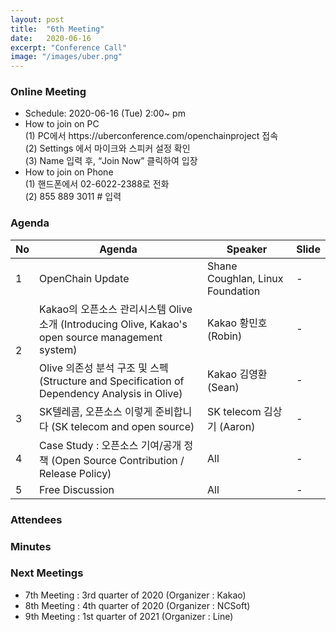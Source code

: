 ```yaml
---
layout: post
title:  "6th Meeting"
date:   2020-06-16
excerpt: "Conference Call"
image: "/images/uber.png"
---
```


<h3>Online Meeting</h3>
<ul>
    <li>Schedule: 2020-06-16 (Tue) 2:00~ pm</li>
    <li>How to join on PC<br>
    (1) PC에서 https://uberconference.com/openchainproject 접속<br>
    (2) Settings 에서 마이크와 스피커 설정 확인<br>
    (3) Name 입력 후, “Join Now” 클릭하여 입장 </li>
    <li>How to join on Phone<br>
    (1) 핸드폰에서 02-6022-2388로 전화<br>
    (2) 855 889 3011 # 입력</li>
</ul>

<h3>Agenda</h3>
<div class="table-wrapper">
    <table>
        <thead>
            <tr>
                <th>No</th>
                <th>Agenda</th>
                <th>Speaker</th>
                <th>Slide</th>
            </tr>
        </thead>
        <tbody>
            <tr>
                <td>1</td>
                <td>OpenChain Update</td>
                <td>Shane Coughlan, Linux Foundation</td>
                <!--<td><a href="{{ "/assets/pdf/2020-03-19/OpenChain_Korea_Meeting_5_March_2020.pptx"  | absolute_url }}" download>download</a></td>-->
                <td>-</td>
            </tr>
            <tr>
                <td rowspan="2">2</td>
                <td>Kakao의 오픈소스 관리시스템 Olive 소개 (Introducing Olive, Kakao's open source management system)</td>
                <td>Kakao 황민호 (Robin)</td>
                <td>-</td>
            </tr>
            <tr>
                <!--<td></td>-->
                <td>Olive 의존성 분석 구조 및 스펙 (Structure and Specification of Dependency Analysis in Olive)</td>
                <td>Kakao 김영환 (Sean)</td>
                <td>-</td>
            </tr>
            <tr>
                <td>3</td>
                <td>SK텔레콤, 오픈소스 이렇게 준비합니다 (SK telecom and open source)</td>
                <td>SK telecom 김상기 (Aaron)</td>
                <td>-</td>
            </tr> 
            <tr>
                <td>4</td>
                <td>Case Study : 오픈소스 기여/공개 정책 (Open Source Contribution / Release Policy)</td>
                <td>All</td>
                <td>-</td>
            </tr>
            <tr>
                <td>5</td>
                <td>Free Discussion</td>
                <td>All</td>
                <td>-</td>
            </tr>
        </tbody>
    </table>    
</div>


<h3>Attendees</h3>
<ul>
</ul>


<h3>Minutes</h3>
<ul>
</ul>

<h3>Next Meetings</h3>
<ul>
    <li>7th Meeting : 3rd quarter of 2020 (Organizer : Kakao)</li>
    <li>8th Meeting : 4th quarter of 2020 (Organizer : NCSoft)</li>
    <li>9th Meeting : 1st quarter of 2021 (Organizer : Line)</li>
</ul>
